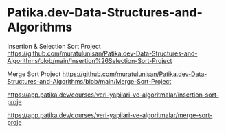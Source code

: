 # Patika.dev-Data-Structures-and-Algorithms

Insertion & Selection Sort Project
https://github.com/muratulunisan/Patika.dev-Data-Structures-and-Algorithms/blob/main/Insertion%26Selection-Sort-Project

Merge Sort Project
https://github.com/muratulunisan/Patika.dev-Data-Structures-and-Algorithms/blob/main/Merge-Sort-Project


https://app.patika.dev/courses/veri-yapilari-ve-algoritmalar/insertion-sort-proje

https://app.patika.dev/courses/veri-yapilari-ve-algoritmalar/merge-sort-proje
